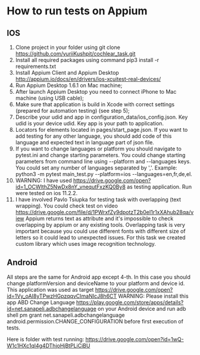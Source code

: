 # How to run tests on Appium

## IOS
1. Clone project in your folder using git clone https://github.com/yuriiKushpit/cochlear_task.git
2. Install all required packages using command pip3 install -r requirements.txt 
3. Install Appium Client and Appium Desktop http://appium.io/docs/en/drivers/ios-xcuitest-real-devices/
4. Run Appium Desktop 1.6.1 on Mac machine;
5. After launch Appium Desktop you need to connect iPhone to Mac machine (using USB cable);
6. Make sure that application is build in Xcode with correct settings (prepared for automation testing) (see step 5);
7. Describe your udid and app in configuration_data/ios_config.json. Key udid is your device udid. Key app is your path to application.
8. Locators for elements located in pages/start_page.json. If you want to add testing for any other language, you should add code of this language and expected text in language part of json file.
9. If you want to change languages or platform you should navigate to pytest.ini and change starting parameters. You could change starting parameters from command line using --platform and --languages keys. You could set any number of languages separated by ','. Example: python3 -m pytest main_test.py --platform=ios --languages=en,fr,de,el.
10. WARNING: I have used https://drive.google.com/open?id=1_OCWlthZ5NwDx8nY_vnequtFxzKQ0By8 as testing application. Run were tested on ios 11.2.2.
11. I have involved Pavlo Tsiupka for testing task with overlapping (text wrapping). You could check test on video https://drive.google.com/file/d/1PWrxfZy9dpotzT2b0eI1r1xXAhub28qa/view Appium returns text as attribute and it's impossible to check overlapping by appium or any existing  tools. Overlapping task is very important because you could use different fonts with different size of letters so it could lead to unexpected issues. For this task we created custom library which uses image recognition technology.

## Android
All steps are the same for Android app except 4-th. In this case you should change platformVersion and deviceName to your 
platform and device id. This application was used as target  https://drive.google.com/open?id=1Vy_oAI8yTPwzHGpzqqvCImaNIcJ8h6CT
WARNING: Please install this app ABD Change Language https://play.google.com/store/apps/details?id=net.sanapeli.adbchangelanguage on your Android device and run adb shell pm grant net.sanapeli.adbchangelanguage android.permission.CHANGE_CONFIGURATION before first execution of tests.

Here is folder with test running:
https://drive.google.com/open?id=1wQ-W1c1HXc1ql4g4DThjoHjBtPLiCiBU
